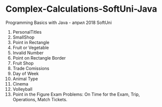 # Complex-Calculations-SoftUni-Java
 Programming Basics with Java - април 2018 SoftUni 
 
 1. PersonalTitles
 2. SmallShop
 3. Point in Rectangle 
 4. Fruit or Vegetable 
 5. Invalid Number 
 6. Point on Rectangle Border 
 7. Fruit Shop 
 8. Trade Comissions 
 9. Day of Week 
 10. Animal Type 
 11. Cinema 
 12. Volleyball 
 13. Point in the Figure
 Exam Problems: On Time for the Exam, Trip, Operations, Match Tickets.  
